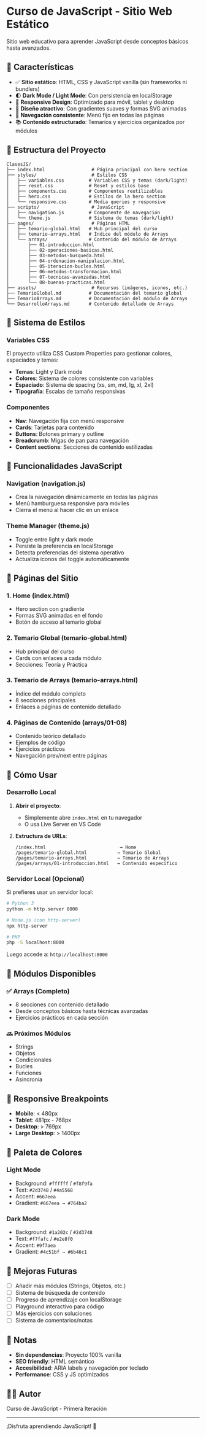 # Curso de JavaScript - Sitio Web Estático

Sitio web educativo para aprender JavaScript desde conceptos básicos hasta avanzados.

## 🚀 Características

- ✅ **Sitio estático**: HTML, CSS y JavaScript vanilla (sin frameworks ni bundlers)
- 🌓 **Dark Mode / Light Mode**: Con persistencia en localStorage
- 📱 **Responsive Design**: Optimizado para móvil, tablet y desktop
- 🎨 **Diseño atractivo**: Con gradientes suaves y formas SVG animadas
- 🧭 **Navegación consistente**: Menú fijo en todas las páginas
- 📚 **Contenido estructurado**: Temarios y ejercicios organizados por módulos

## 📁 Estructura del Proyecto

```
ClasesJS/
├── index.html                 # Página principal con hero section
├── styles/                    # Estilos CSS
│   ├── variables.css         # Variables CSS y temas (dark/light)
│   ├── reset.css             # Reset y estilos base
│   ├── components.css        # Componentes reutilizables
│   ├── hero.css              # Estilos de la hero section
│   └── responsive.css        # Media queries y responsive
├── scripts/                   # JavaScript
│   ├── navigation.js         # Componente de navegación
│   └── theme.js              # Sistema de temas (dark/light)
├── pages/                     # Páginas HTML
│   ├── temario-global.html   # Hub principal del curso
│   ├── temario-arrays.html   # Índice del módulo de Arrays
│   └── arrays/               # Contenido del módulo de Arrays
│       ├── 01-introduccion.html
│       ├── 02-operaciones-basicas.html
│       ├── 03-metodos-busqueda.html
│       ├── 04-ordenacion-manipulacion.html
│       ├── 05-iteracion-bucles.html
│       ├── 06-metodos-transformacion.html
│       ├── 07-tecnicas-avanzadas.html
│       └── 08-buenas-practicas.html
├── assets/                    # Recursos (imágenes, iconos, etc.)
├── TemarioGlobal.md          # Documentación del temario global
├── TemarioArrays.md          # Documentación del módulo de Arrays
└── DesarrolloArrays.md       # Contenido detallado de Arrays

```

## 🎨 Sistema de Estilos

### Variables CSS
El proyecto utiliza CSS Custom Properties para gestionar colores, espaciados y temas:

- **Temas**: Light y Dark mode
- **Colores**: Sistema de colores consistente con variables
- **Espaciado**: Sistema de spacing (xs, sm, md, lg, xl, 2xl)
- **Tipografía**: Escalas de tamaño responsivas

### Componentes
- **Nav**: Navegación fija con menú responsive
- **Cards**: Tarjetas para contenido
- **Buttons**: Botones primary y outline
- **Breadcrumb**: Migas de pan para navegación
- **Content sections**: Secciones de contenido estilizadas

## 🔧 Funcionalidades JavaScript

### Navigation (navigation.js)
- Crea la navegación dinámicamente en todas las páginas
- Menú hamburguesa responsive para móviles
- Cierra el menú al hacer clic en un enlace

### Theme Manager (theme.js)
- Toggle entre light y dark mode
- Persiste la preferencia en localStorage
- Detecta preferencias del sistema operativo
- Actualiza iconos del toggle automáticamente

## 📄 Páginas del Sitio

### 1. Home (index.html)
- Hero section con gradiente
- Formas SVG animadas en el fondo
- Botón de acceso al temario global

### 2. Temario Global (temario-global.html)
- Hub principal del curso
- Cards con enlaces a cada módulo
- Secciones: Teoría y Práctica

### 3. Temario de Arrays (temario-arrays.html)
- Índice del módulo completo
- 8 secciones principales
- Enlaces a páginas de contenido detallado

### 4. Páginas de Contenido (arrays/01-08)
- Contenido teórico detallado
- Ejemplos de código
- Ejercicios prácticos
- Navegación prev/next entre páginas

## 🚀 Cómo Usar

### Desarrollo Local

1. **Abrir el proyecto**:
   - Simplemente abre `index.html` en tu navegador
   - O usa Live Server en VS Code

2. **Estructura de URLs**:
   ```
   /index.html                           → Home
   /pages/temario-global.html           → Temario Global
   /pages/temario-arrays.html           → Temario de Arrays
   /pages/arrays/01-introduccion.html   → Contenido específico
   ```

### Servidor Local (Opcional)

Si prefieres usar un servidor local:

```bash
# Python 3
python -m http.server 8000

# Node.js (con http-server)
npx http-server

# PHP
php -S localhost:8000
```

Luego accede a: `http://localhost:8000`

## 🎯 Módulos Disponibles

### ✅ Arrays (Completo)
- 8 secciones con contenido detallado
- Desde conceptos básicos hasta técnicas avanzadas
- Ejercicios prácticos en cada sección

### 🔜 Próximos Módulos
- Strings
- Objetos
- Condicionales
- Bucles
- Funciones
- Asincronía

## 📱 Responsive Breakpoints

- **Mobile**: < 480px
- **Tablet**: 481px - 768px
- **Desktop**: > 769px
- **Large Desktop**: > 1400px

## 🎨 Paleta de Colores

### Light Mode
- Background: `#ffffff` / `#f8f9fa`
- Text: `#2d3748` / `#4a5568`
- Accent: `#667eea`
- Gradient: `#667eea → #764ba2`

### Dark Mode
- Background: `#1a202c` / `#2d3748`
- Text: `#f7fafc` / `#e2e8f0`
- Accent: `#9f7aea`
- Gradient: `#4c51bf → #6b46c1`

## 🔮 Mejoras Futuras

- [ ] Añadir más módulos (Strings, Objetos, etc.)
- [ ] Sistema de búsqueda de contenido
- [ ] Progreso de aprendizaje con localStorage
- [ ] Playground interactivo para código
- [ ] Más ejercicios con soluciones
- [ ] Sistema de comentarios/notas

## 📝 Notas

- **Sin dependencias**: Proyecto 100% vanilla
- **SEO friendly**: HTML semántico
- **Accesibilidad**: ARIA labels y navegación por teclado
- **Performance**: CSS y JS optimizados

## 👨‍💻 Autor

Curso de JavaScript - Primera Iteración

---

¡Disfruta aprendiendo JavaScript! 🚀
